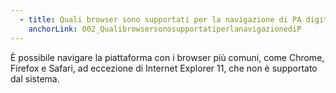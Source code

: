 ```yaml
---
  - title: Quali browser sono supportati per la navigazione di PA digitale 2026?
    anchorLink: 002_QualibrowsersonosupportatiperlanavigazionediP
---
```


È possibile navigare la piattaforma con i browser più comuni, come Chrome, Firefox e Safari, ad eccezione di Internet Explorer 11, che non è supportato dal sistema.